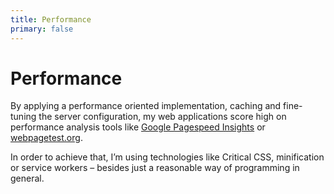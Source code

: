 ```yaml
---
title: Performance
primary: false
---
```


# Performance

By applying a performance oriented implementation, caching and fine-tuning the server configuration, my web applications score high on performance analysis tools like [Google Pagespeed Insights](https://developers.google.com/speed/pagespeed/insights/?url=https%3A%2F%2Fwww.21sieben.de) or [webpagetest.org](https://www.webpagetest.org).

In order to achieve that, I’m using technologies like Critical CSS, minification or service workers – besides just a reasonable way of programming in general.
